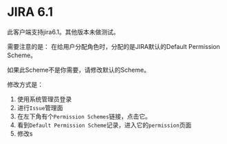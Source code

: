 JIRA   6.1
===
此客户端支持jira6.1。其他版本未做测试。

需要注意的是：
在给用户分配角色时，分配的是JIRA默认的Default Permission Scheme。

如果此Scheme不是你需要，请修改默认的Scheme。

修改方式是：
1. 使用系统管理员登录
1. 进行`Issue`管理面
1. 在左下角有个`Permission Schemes`链接，点击它。
1. 看到`Default Permission Scheme`记录，进入它的`permission`页面
1. 修改s

